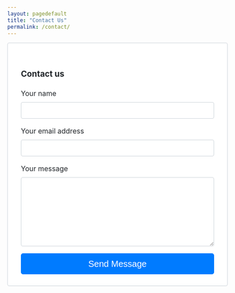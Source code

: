 ```yaml
---
layout: pagedefault
title: "Contact Us"
permalink: /contact/
---
```


<html>
<head>
    <meta charset="utf-8">
    <meta name="viewport" content="width=device-width, initial-scale=1, shrink-to-fit=no">
    <title>contact form</title>
</head>

<body>

<div class="fcf-body">
    <div id="fcf-form">
    <h3 class="fcf-h3">Contact us</h3>
    <form id="fcf-form-id" class="fcf-form-class" method="post" action="{{ site.baseurl }} /assets/php/contact-form-process.php">   
        <div class="fcf-form-group">
            <label for="Name" class="fcf-label">Your name</label>
            <div class="fcf-input-group">
                <input type="text" id="Name" name="Name" class="fcf-form-control" required>
            </div>
        </div>
        <div class="fcf-form-group">
            <label for="Email" class="fcf-label">Your email address</label>
            <div class="fcf-input-group">
                <input type="email" id="Email" name="Email" class="fcf-form-control" required>
            </div>
        </div>
        <div class="fcf-form-group">
            <label for="Message" class="fcf-label">Your message</label>
            <div class="fcf-input-group">
                <textarea id="Message" name="Message" class="fcf-form-control" rows="6" maxlength="3000" required></textarea>
            </div>
        </div>
        <div class="fcf-form-group">
            <button type="submit" id="fcf-button" class="fcf-btn fcf-btn-primary fcf-btn-lg fcf-btn-block">Send Message</button>
        </div>
    </form>
    </div>

</div>

</body>
</html>

<style>
    #fcf-form {
    display:block;
}

.fcf-body {
    margin: 0;
    font-family: -apple-system, Arial, sans-serif;
    font-size: 1rem;
    font-weight: 400;
    line-height: 1.5;
    color: #212529;
    text-align: left;
    background-color: #fff;
    padding: 30px;
    padding-bottom: 10px;
    border: 1px solid #ced4da;
    border-radius: 0.25rem;
    max-width: 100%;
}

.fcf-form-group {
    margin-bottom: 1rem;
}

.fcf-input-group {
    position: relative;
    display: -ms-flexbox;
    display: flex;
    -ms-flex-wrap: wrap;
    flex-wrap: wrap;
    -ms-flex-align: stretch;
    align-items: stretch;
    width: 100%;
}

.fcf-form-control {
    display: block;
    width: 100%;
    height: calc(1.5em + 0.75rem + 2px);
    padding: 0.375rem 0.75rem;
    font-size: 1rem;
    font-weight: 400;
    line-height: 1.5;
    color: #495057;
    background-color: #fff;
    background-clip: padding-box;
    border: 1px solid #ced4da;
    outline: none;
    border-radius: 0.25rem;
    transition: border-color 0.15s ease-in-out, box-shadow 0.15s ease-in-out;
}

.fcf-form-control:focus {
    border: 1px solid #313131;
}

select.fcf-form-control[size], select.fcf-form-control[multiple] {
    height: auto;
}

textarea.fcf-form-control {
    font-family: -apple-system, Arial, sans-serif;
    height: auto;
}

label.fcf-label {
    display: inline-block;
    margin-bottom: 0.5rem;
}

.fcf-credit {
    padding-top: 10px;
    font-size: 0.9rem;
    color: #545b62;
}

.fcf-credit a {
    color: #545b62;
    text-decoration: underline;
}

.fcf-credit a:hover {
    color: #0056b3;
    text-decoration: underline;
}

.fcf-btn {
    display: inline-block;
    font-weight: 400;
    color: #212529;
    text-align: center;
    vertical-align: middle;
    cursor: pointer;
    -webkit-user-select: none;
    -moz-user-select: none;
    -ms-user-select: none;
    user-select: none;
    background-color: transparent;
    border: 1px solid transparent;
    padding: 0.375rem 0.75rem;
    font-size: 1rem;
    line-height: 1.5;
    border-radius: 0.25rem;
    transition: color 0.15s ease-in-out, background-color 0.15s ease-in-out, border-color 0.15s ease-in-out, box-shadow 0.15s ease-in-out;
}

@media (prefers-reduced-motion: reduce) {
    .fcf-btn {
        transition: none;
    }
}

.fcf-btn:hover {
    color: #212529;
    text-decoration: none;
}

.fcf-btn:focus, .fcf-btn.focus {
    outline: 0;
    box-shadow: 0 0 0 0.2rem rgba(0, 123, 255, 0.25);
}

.fcf-btn-primary {
    color: #fff;
    background-color: #007bff;
    border-color: #007bff;
}

.fcf-btn-primary:hover {
    color: #fff;
    background-color: #0069d9;
    border-color: #0062cc;
}

.fcf-btn-primary:focus, .fcf-btn-primary.focus {
    color: #fff;
    background-color: #0069d9;
    border-color: #0062cc;
    box-shadow: 0 0 0 0.2rem rgba(38, 143, 255, 0.5);
}

.fcf-btn-lg, .fcf-btn-group-lg>.fcf-btn {
    padding: 0.5rem 1rem;
    font-size: 1.25rem;
    line-height: 1.5;
    border-radius: 0.3rem;
}

.fcf-btn-block {
    display: block;
    width: 100%;
}

.fcf-btn-block+.fcf-btn-block {
    margin-top: 0.5rem;
}

input[type="submit"].fcf-btn-block, input[type="reset"].fcf-btn-block, input[type="button"].fcf-btn-block {
    width: 100%;
}

</style>

